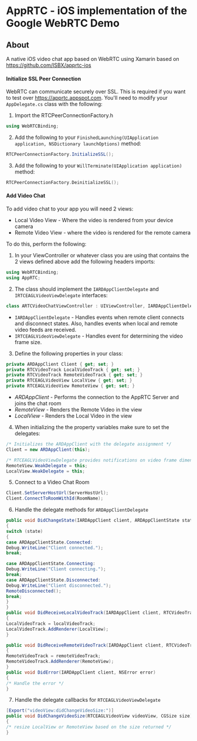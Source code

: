 # AppRTC - iOS implementation of the Google WebRTC Demo

## About
A native iOS video chat app based on WebRTC using Xamarin based on https://github.com/ISBX/apprtc-ios

#### Initialize SSL Peer Connection
WebRTC can communicate securely over SSL. This is required if you want to test over https://apprtc.appspot.com. You'll need to modify your `AppDelegate.cs` class with the following:

1. Import the RTCPeerConnectionFactory.h
```csharp
using WebRTCBinding;
```

2. Add the following to your `FinishedLaunching(UIApplication application, NSDictionary launchOptions)` method:
```csharp
RTCPeerConnectionFactory.InitializeSSL();
```

3. Add the following to your `WillTerminate(UIApplication application)` method:
```objective-c
RTCPeerConnectionFactory.DeinitializeSSL();
```

#### Add Video Chat
To add video chat to your app you will need 2 views:
* Local Video View - Where the video is rendered from your device camera
* Remote Video View - where the video is rendered for the remote camera

To do this, perform the following:

1. In your ViewController or whatever class you are using that contains the 2 views defined above add the following headers imports:
```csharp
using WebRTCBinding;
using AppRTC;
```

2. The class should implement the `IARDAppClientDelegate` and `IRTCEAGLVideoViewDelegate` interfaces:
```csharp
class ARTCVideoChatViewController : UIViewController, IARDAppClientDelegate, IRTCEAGLVideoViewDelegate
```
* `IARDAppClientDelegate` - Handles events when remote client connects and disconnect states. Also, handles events when local and remote video feeds are received.
* `IRTCEAGLVideoViewDelegate` - Handles event for determining the video frame size.

3. Define the following properties in your class:
```csharp
private ARDAppClient Client { get; set; }
private RTCVideoTrack LocalVideoTrack { get; set; }
private RTCVideoTrack RemoteVideoTrack { get; set; }
private RTCEAGLVideoView LocalView { get; set; }
private RTCEAGLVideoView RemoteView { get; set; }
```
* *ARDAppClient* - Performs the connection to the AppRTC Server and joins the chat room
* *RemoteView* - Renders the Remote Video in the view
* *LocalView* - Renders the Local Video in the view

4. When initializing the the property variables make sure to set the delegates:
```csharp
/* Initializes the ARDAppClient with the delegate assignment */
Client = new ARDAppClient(this);

/* RTCEAGLVideoViewDelegate provides notifications on video frame dimensions */
RemoteView.WeakDelegate = this;
LocalView.WeakDelegate = this;
```

5. Connect to a Video Chat Room
```csharp
Client.SetServerHostUrl(ServerHostUrl);
Client.ConnectToRoomWithId(RoomName);
```

6. Handle the delegate methods for `ARDAppClientDelegate`
```csharp
public void DidChangeState(IARDAppClient client, ARDAppClientState state)
{
switch (state)
{
case ARDAppClientState.Connected:
Debug.WriteLine("Client connected.");
break;

case ARDAppClientState.Connecting:
Debug.WriteLine("Client connecting.");
break;
case ARDAppClientState.Disconnected:
Debug.WriteLine("Client disconnected.");
RemoteDisconnected();
break;
}
}
public void DidReceiveLocalVideoTrack(IARDAppClient client, RTCVideoTrack localVideoTrack)
{
LocalVideoTrack = localVideoTrack;
LocalVideoTrack.AddRenderer(LocalView);
}

public void DidReceiveRemoteVideoTrack(IARDAppClient client, RTCVideoTrack remoteVideoTrack)
{
RemoteVideoTrack = remoteVideoTrack;
RemoteVideoTrack.AddRenderer(RemoteView);
}
public void DidError(IARDAppClient client, NSError error)
{
/* Handle the error */
}
```

7. Handle the delegate callbacks for `RTCEAGLVideoViewDelegate`
```csharp
[Export("videoView:didChangeVideoSize:")]
public void DidChangeVideoSize(RTCEAGLVideoView videoView, CGSize size)
{
/* resize LocalView or RemoteView based on the size returned */
}
```

